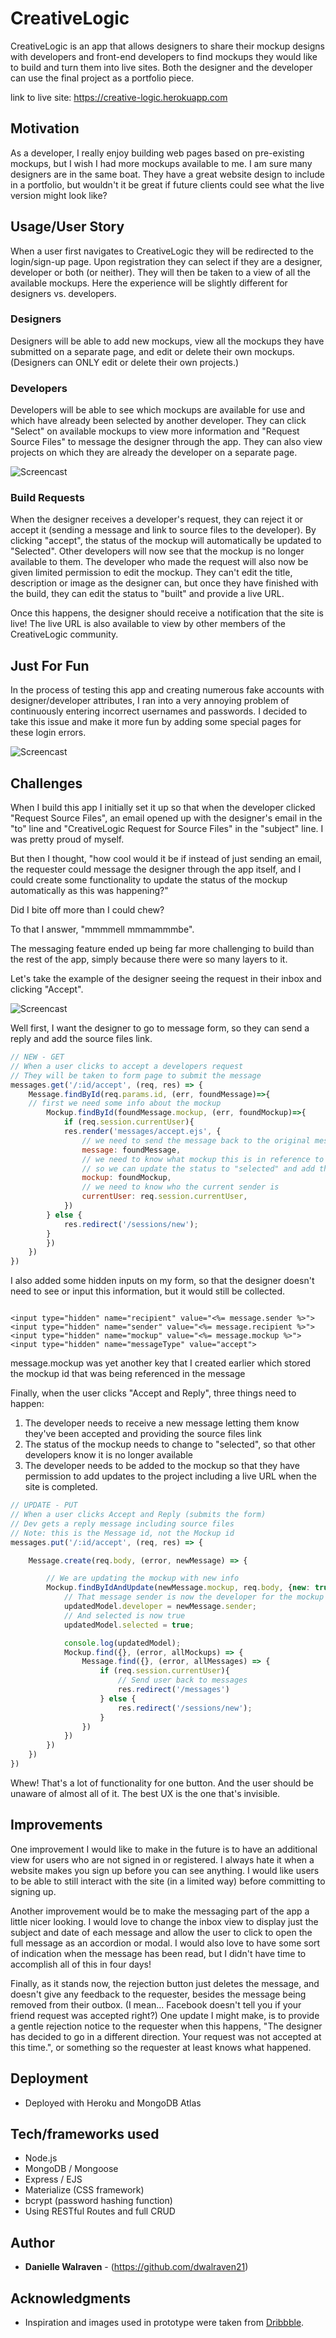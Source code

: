 # CreativeLogic

CreativeLogic is an app that allows designers to share their mockup designs with developers and front-end developers to find mockups they would like to build and turn them into live sites. Both the designer and the developer can use the final project as a portfolio piece.

link to live site: https://creative-logic.herokuapp.com

## Motivation

As a developer, I really enjoy building web pages based on pre-existing mockups, but I wish I had more mockups available to me. I am sure many designers are in the same boat. They have a great website design to include in a portfolio, but wouldn't it be great if future clients could see what the live version might look like?

## Usage/User Story

When a user first navigates to CreativeLogic they will be redirected to the login/sign-up page. Upon registration they can select if they are a designer, developer or both (or neither). They will then be taken to a view of all the available mockups. Here the experience will be slightly different for designers vs. developers.

### Designers

Designers will be able to add new mockups, view all the mockups they have submitted on a separate page, and edit or delete their own mockups. (Designers can ONLY edit or delete their own projects.)

### Developers

Developers will be able to see which mockups are available for use and which have already been selected by another developer. They can click "Select" on available mockups to view more information and "Request Source Files" to message the designer through the app. They can also view projects on which they are already the developer on a separate page.

![Screencast](http://g.recordit.co/Ufiuhbh3Jm.gif)

### Build Requests

When the designer receives a developer's request, they can reject it or accept it (sending a message and link to source files to the developer). By clicking "accept", the status of the mockup will automatically be updated to "Selected". Other developers will now see that the mockup is no longer available to them. The developer who made the request will also now be given limited permission to edit the mockup. They can't edit the title, description or image as the designer can, but once they have finished with the build, they can edit the status to "built" and provide a live URL.

Once this happens, the designer should receive a notification that the site is live! The live URL is also available to view by other members of the CreativeLogic community.

## Just For Fun

In the process of testing this app and creating numerous fake accounts with designer/developer attributes, I ran into a very annoying problem of continuously entering incorrect usernames and passwords. I decided to take this issue and make it more fun by adding some special pages for these login errors.

![Screencast](http://g.recordit.co/IzLXGK7SB9.gif)

## Challenges

When I build this app I initially set it up so that when the developer clicked "Request Source Files", an email opened up with the designer's email in the "to" line and "CreativeLogic Request for Source Files" in the "subject" line. I was pretty proud of myself.

But then I thought, "how cool would it be if instead of just sending an email, the requester could message the designer through the app itself, and I could create some functionality to update the status of the mockup automatically as this was happening?"

Did I bite off more than I could chew?

To that I answer, "mmmmell mmmammmbe".

The messaging feature ended up being far more challenging to build than the rest of the app, simply because there were so many layers to it.

Let's take the example of the designer seeing the request in their inbox and clicking "Accept".

![Screencast](http://g.recordit.co/asW1y5RVny.gif)

Well first, I want the designer to go to message form, so they can send a reply and add the source files link.

```JavaScript
// NEW - GET
// When a user clicks to accept a developers request
// They will be taken to form page to submit the message
messages.get('/:id/accept', (req, res) => {
	Message.findById(req.params.id, (err, foundMessage)=>{
	// first we need some info about the mockup
		Mockup.findById(foundMessage.mockup, (err, foundMockup)=>{
			if (req.session.currentUser){
			res.render('messages/accept.ejs', {
				// we need to send the message back to the original message sender
				message: foundMessage,
				// we need to know what mockup this is in reference to
				// so we can update the status to "selected" and add the developer username
				mockup: foundMockup,
				// we need to know who the current sender is
				currentUser: req.session.currentUser,
			})
		} else {
			res.redirect('/sessions/new');
		}
		})
	})
})
```
I also added some hidden inputs on my form, so that the designer doesn't need to see or input this information, but it would still be collected.

```ejs

<input type="hidden" name="recipient" value="<%= message.sender %>">
<input type="hidden" name="sender" value="<%= message.recipient %>">
<input type="hidden" name="mockup" value="<%= message.mockup %>">
<input type="hidden" name="messageType" value="accept">

```
message.mockup was yet another key that I created earlier which stored the mockup id that was being referenced in the message

Finally, when the user clicks "Accept and Reply", three things need to happen:
1. The developer needs to receive a new message letting them know they've been accepted and providing the source files link
2. The status of the mockup needs to change to "selected", so that other developers know it is no longer available
3. The developer needs to be added to the mockup so that they have permission to add updates to the project including a live URL when the site is completed.

```JavaScript
// UPDATE - PUT
// When a user clicks Accept and Reply (submits the form)
// Dev gets a reply message including source files
// Note: this is the Message id, not the Mockup id
messages.put('/:id/accept', (req, res) => {

	Message.create(req.body, (error, newMessage) => {

		// We are updating the mockup with new info
		Mockup.findByIdAndUpdate(newMessage.mockup, req.body, {new: true}, (err, updatedModel)=>{
			// That message sender is now the developer for the mockup
			updatedModel.developer = newMessage.sender;
			// And selected is now true
			updatedModel.selected = true;

			console.log(updatedModel);
			Mockup.find({}, (error, allMockups) => {
				Message.find({}, (error, allMessages) => {
					if (req.session.currentUser){
						// Send user back to messages
						res.redirect('/messages')
					} else {
						res.redirect('/sessions/new');
					}
				})
			})
		})
	})
})

```
Whew! That's a lot of functionality for one button. And the user should be unaware of almost all of it. The best UX is the one that's invisible.

## Improvements

One improvement I would like to make in the future is to have an additional view for users who are not signed in or registered. I always hate it when a website makes you sign up before you can see anything. I would like users to be able to still interact with the site (in a limited way) before committing to signing up.

Another improvement would be to make the messaging part of the app a little nicer looking. I would love to change the inbox view to display just the subject and date of each message and allow the user to click to open the full message as an accordion or modal. I would also love to have some sort of indication when the message has been read, but I didn't have time to accomplish all of this in four days!

Finally, as it stands now, the rejection button just deletes the message, and doesn't give any feedback to the requester, besides the message being removed from their outbox. (I mean... Facebook doesn't tell you if your friend request was accepted right?) One update I might make, is to provide a gentle rejection notice to the requester when this happens, "The designer has decided to go in a different direction. Your request was not accepted at this time.", or something so the requester at least knows what happened.

## Deployment

* Deployed with Heroku and MongoDB Atlas

## Tech/frameworks used

* Node.js
* MongoDB / Mongoose
* Express / EJS
* Materialize (CSS framework)
* bcrypt (password hashing function)
* Using RESTful Routes and full CRUD

## Author

* **Danielle Walraven** - (https://github.com/dwalraven21)

## Acknowledgments

* Inspiration and images used in prototype were taken from <a href="www.dribbble.com">Dribbble</a>.

